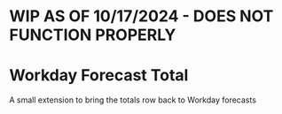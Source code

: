 # WIP AS OF 10/17/2024 - DOES NOT FUNCTION PROPERLY  

# Workday Forecast Total 

A small extension to bring the totals row back to Workday forecasts
